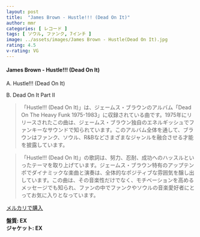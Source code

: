 ```yaml
---
layout: post
title:  "James Brown - Hustle!!! (Dead On It)"
author: mmr
categories: [ レコード ]
tags: [ ソウル, ファンク, 7インチ ]
image: ../assets/images/James Brown - Hustle(Dead On It).jpg
rating: 4.5
v-rating: VG
---
```


#### James Brown - Hustle!!! (Dead On It)

A. Hustle!!! (Dead On It)

B. Dead On It Part II

> 「Hustle!!! (Dead On It)」は、ジェームス・ブラウンのアルバム「Dead On The Heavy Funk 1975-1983」に収録されている曲です。1975年にリリースされたこの曲は、ジェームス・ブラウン独自のエネルギッシュでファンキーなサウンドで知られています。このアルバム全体を通して、ブラウンはファンク、ソウル、R&Bなどさまざまなジャンルを融合させる才能を披露しています。

> 「Hustle!!! (Dead On It)」の歌詞は、努力、忍耐、成功へのハッスルといったテーマを取り上げています。ジェームス・ブラウン特有のアップテンポでダイナミックな楽曲と演奏は、全体的なポジティブな雰囲気を醸し出しています。この曲は、その音楽性だけでなく、モチベーションを高めるメッセージでも知られ、ファンの中でファンクやソウルの音楽愛好者にとってお気に入りとなっています。


[メルカリで購入](https://jp.mercari.com/item/m48436562097)

<div class="mt-4 mb-4 d-flex align-items-center">
<strong class="mr-1">盤質: EX</strong>
</div>
<div class="mt-4 mb-4 d-flex align-items-center">
<strong class="mr-1">ジャケット: EX</strong>
</div>
